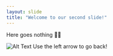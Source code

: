 ```yaml
---
layout: slide
title: "Welcome to our second slide!"
---
```

Here goes nothing 🤷‍♀️ 

![Alt Text](https://media.giphy.com/media/zaezT79s3Ng7C/giphy.gif)
Use the left arrow to go back!
